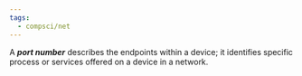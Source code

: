 ```yaml
---
tags:
  - compsci/net
---
```

A ***port number*** describes the endpoints within a device; it identifies specific process or services offered on a device in a network.